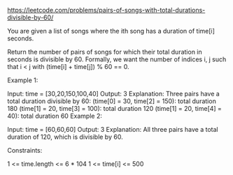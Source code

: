 https://leetcode.com/problems/pairs-of-songs-with-total-durations-divisible-by-60/

You are given a list of songs where the ith song has a duration of time[i] seconds.

Return the number of pairs of songs for which their total duration in seconds is divisible by 60. Formally, we want the number of indices i, j such that i < j with (time[i] + time[j]) % 60 == 0.

 

Example 1:

Input: time = [30,20,150,100,40]
Output: 3
Explanation: Three pairs have a total duration divisible by 60:
(time[0] = 30, time[2] = 150): total duration 180
(time[1] = 20, time[3] = 100): total duration 120
(time[1] = 20, time[4] = 40): total duration 60
Example 2:

Input: time = [60,60,60]
Output: 3
Explanation: All three pairs have a total duration of 120, which is divisible by 60.
 

Constraints:

1 <= time.length <= 6 * 104
1 <= time[i] <= 500